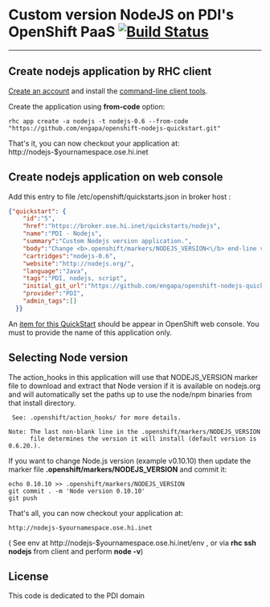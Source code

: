 Custom version NodeJS on PDI's OpenShift PaaS [![Build Status](https://travis-ci.org/engapa/openshift-nodejs-quickstart.png)](https://travis-ci.org/engapa/openshift-nodejs-quickstart)
================================================
***

Create nodejs application by RHC client 
---------------------------------------

<a href="https://broker.ose.hi.inet/">Create an account</a> and install the <a href="https://www.openshift.com/get-started">command-line client tools</a>.

Create the application using **from-code** option:

    rhc app create -a nodejs -t nodejs-0.6 --from-code "https://github.com/engapa/openshift-nodejs-quickstart.git"

That's it, you can now checkout your application at:
    http://nodejs-$yournamespace.ose.hi.inet


Create nodejs application on web console
----------------------------------

Add this entry to file /etc/openshift/quickstarts.json in broker host :

```json
{"quickstart": {
    "id":"5",
    "href":"https://broker.ose.hi.inet/quickstarts/nodejs",
    "name":"PDI - Nodejs",
    "summary":"Custom Nodejs version application.",
    "body":"Change <b>.openshift/markers/NODEJS_VERSION<\/b> end-line value according to desired nodejs version  , default value is 0.6.20.",
    "cartridges":"nodejs-0.6",
    "website":"http://nodejs.org/",
    "language":"Java",
    "tags":"PDI, nodejs, script",
    "initial_git_url":"https://github.com/engapa/openshift-nodejs-quickstart.git",
    "provider":"PDI",
    "admin_tags":[]
  }}
```

An <a href="https://broker.ose.hi.inet/console/application_types/quickstart!5">item for this QuickStart</a> should be appear in OpenShift web console. You must to provide the name of this application only.

Selecting Node version
-----------------------

The action_hooks in this application will use that NODEJS_VERSION marker
file to download and extract that Node version if it is available on
nodejs.org and will automatically set the paths up to use the node/npm
binaries from that install directory.

     See: .openshift/action_hooks/ for more details.

    Note: The last non-blank line in the .openshift/markers/NODEJS_VERSION
          file determines the version it will install (default version is 0.6.20.).

If you want to change Node.js version (example v0.10.10) then update the marker file **.openshift/markers/NODEJS_VERSION** and commit it:

    echo 0.10.10 >> .openshift/markers/NODEJS_VERSION
    git commit . -m 'Node version 0.10.10'
    git push

That's all, you can now checkout your application at:

    http://nodejs-$yournamespace.ose.hi.inet
   
( See env at http://nodejs-$yournamespace.ose.hi.inet/env , or via **rhc ssh nodejs** from client and perform **node -v**)

License
-------
This code is dedicated to the PDI domain
